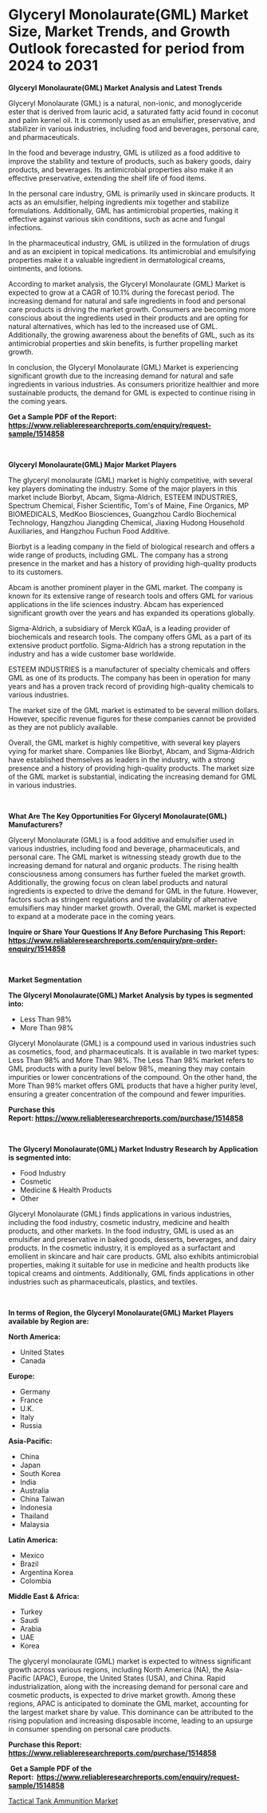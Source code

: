 <p><h1>Glyceryl Monolaurate(GML) Market Size, Market Trends, and Growth Outlook forecasted for period from 2024 to 2031</h1></p><p><strong>Glyceryl Monolaurate(GML) Market Analysis and Latest Trends</strong></p>
<p><p>Glyceryl Monolaurate (GML) is a natural, non-ionic, and monoglyceride ester that is derived from lauric acid, a saturated fatty acid found in coconut and palm kernel oil. It is commonly used as an emulsifier, preservative, and stabilizer in various industries, including food and beverages, personal care, and pharmaceuticals.</p><p>In the food and beverage industry, GML is utilized as a food additive to improve the stability and texture of products, such as bakery goods, dairy products, and beverages. Its antimicrobial properties also make it an effective preservative, extending the shelf life of food items.</p><p>In the personal care industry, GML is primarily used in skincare products. It acts as an emulsifier, helping ingredients mix together and stabilize formulations. Additionally, GML has antimicrobial properties, making it effective against various skin conditions, such as acne and fungal infections.</p><p>In the pharmaceutical industry, GML is utilized in the formulation of drugs and as an excipient in topical medications. Its antimicrobial and emulsifying properties make it a valuable ingredient in dermatological creams, ointments, and lotions.</p><p>According to market analysis, the Glyceryl Monolaurate (GML) Market is expected to grow at a CAGR of 10.1% during the forecast period. The increasing demand for natural and safe ingredients in food and personal care products is driving the market growth. Consumers are becoming more conscious about the ingredients used in their products and are opting for natural alternatives, which has led to the increased use of GML. Additionally, the growing awareness about the benefits of GML, such as its antimicrobial properties and skin benefits, is further propelling market growth.</p><p>In conclusion, the Glyceryl Monolaurate (GML) Market is experiencing significant growth due to the increasing demand for natural and safe ingredients in various industries. As consumers prioritize healthier and more sustainable products, the demand for GML is expected to continue rising in the coming years.</p></p>
<p><strong>Get a Sample PDF of the Report:&nbsp; <a href="https://www.reliableresearchreports.com/enquiry/request-sample/1514858">https://www.reliableresearchreports.com/enquiry/request-sample/1514858</a></strong></p>
<p>&nbsp;</p>
<p><strong>Glyceryl Monolaurate(GML) Major Market Players</strong></p>
<p><p>The glyceryl monolaurate (GML) market is highly competitive, with several key players dominating the industry. Some of the major players in this market include Biorbyt, Abcam, Sigma-Aldrich, ESTEEM INDUSTRIES, Spectrum Chemical, Fisher Scientific, Tom's of Maine, Fine Organics, MP BIOMEDICALS, MedKoo Biosciences, Guangzhou Cardlo Biochemical Technology, Hangzhou Jiangding Chemical, Jiaxing Hudong Household Auxiliaries, and Hangzhou Fuchun Food Additive.</p><p>Biorbyt is a leading company in the field of biological research and offers a wide range of products, including GML. The company has a strong presence in the market and has a history of providing high-quality products to its customers.</p><p>Abcam is another prominent player in the GML market. The company is known for its extensive range of research tools and offers GML for various applications in the life sciences industry. Abcam has experienced significant growth over the years and has expanded its operations globally.</p><p>Sigma-Aldrich, a subsidiary of Merck KGaA, is a leading provider of biochemicals and research tools. The company offers GML as a part of its extensive product portfolio. Sigma-Aldrich has a strong reputation in the industry and has a wide customer base worldwide.</p><p>ESTEEM INDUSTRIES is a manufacturer of specialty chemicals and offers GML as one of its products. The company has been in operation for many years and has a proven track record of providing high-quality chemicals to various industries.</p><p>The market size of the GML market is estimated to be several million dollars. However, specific revenue figures for these companies cannot be provided as they are not publicly available.</p><p>Overall, the GML market is highly competitive, with several key players vying for market share. Companies like Biorbyt, Abcam, and Sigma-Aldrich have established themselves as leaders in the industry, with a strong presence and a history of providing high-quality products. The market size of the GML market is substantial, indicating the increasing demand for GML in various industries.</p></p>
<p>&nbsp;</p>
<p><strong>What Are The Key Opportunities For Glyceryl Monolaurate(GML) Manufacturers?</strong></p>
<p><p>Glyceryl Monolaurate (GML) is a food additive and emulsifier used in various industries, including food and beverage, pharmaceuticals, and personal care. The GML market is witnessing steady growth due to the increasing demand for natural and organic products. The rising health consciousness among consumers has further fueled the market growth. Additionally, the growing focus on clean label products and natural ingredients is expected to drive the demand for GML in the future. However, factors such as stringent regulations and the availability of alternative emulsifiers may hinder market growth. Overall, the GML market is expected to expand at a moderate pace in the coming years.</p></p>
<p><strong>Inquire or Share Your Questions If Any Before Purchasing This Report: <a href="https://www.reliableresearchreports.com/enquiry/pre-order-enquiry/1514858">https://www.reliableresearchreports.com/enquiry/pre-order-enquiry/1514858</a></strong></p>
<p>&nbsp;</p>
<p><strong>Market Segmentation</strong></p>
<p><strong>The Glyceryl Monolaurate(GML) Market Analysis by types is segmented into:</strong></p>
<p><ul><li>Less Than 98%</li><li>More Than 98%</li></ul></p>
<p><p>Glyceryl Monolaurate (GML) is a compound used in various industries such as cosmetics, food, and pharmaceuticals. It is available in two market types: Less Than 98% and More Than 98%. The Less Than 98% market refers to GML products with a purity level below 98%, meaning they may contain impurities or lower concentrations of the compound. On the other hand, the More Than 98% market offers GML products that have a higher purity level, ensuring a greater concentration of the compound and fewer impurities.</p></p>
<p><strong>Purchase this Report:&nbsp;<a href="https://www.reliableresearchreports.com/purchase/1514858">https://www.reliableresearchreports.com/purchase/1514858</a></strong></p>
<p>&nbsp;</p>
<p><strong>The Glyceryl Monolaurate(GML) Market Industry Research by Application is segmented into:</strong></p>
<p><ul><li>Food Industry</li><li>Cosmetic</li><li>Medicine & Health Products</li><li>Other</li></ul></p>
<p><p>Glyceryl Monolaurate (GML) finds applications in various industries, including the food industry, cosmetic industry, medicine and health products, and other markets. In the food industry, GML is used as an emulsifier and preservative in baked goods, desserts, beverages, and dairy products. In the cosmetic industry, it is employed as a surfactant and emollient in skincare and hair care products. GML also exhibits antimicrobial properties, making it suitable for use in medicine and health products like topical creams and ointments. Additionally, GML finds applications in other industries such as pharmaceuticals, plastics, and textiles.</p></p>
<p>&nbsp;</p>
<p><strong>In terms of Region, the Glyceryl Monolaurate(GML) Market Players available by Region are:</strong></p>
<p>
    <p> <strong> North America: </strong>
        <ul>
            <li>United States</li>
            <li>Canada</li>
        </ul>
        </p> 
    <p> <strong> Europe: </strong>
        <ul>
            <li>Germany</li>
            <li>France</li>
            <li>U.K.</li>
            <li>Italy</li>
            <li>Russia</li>
        </ul>
        </p> 
    <p> <strong> Asia-Pacific: </strong>
        <ul>
            <li>China</li>
            <li>Japan</li>
            <li>South Korea</li>
            <li>India</li>
            <li>Australia</li>
            <li>China Taiwan</li>
            <li>Indonesia</li>
            <li>Thailand</li>
            <li>Malaysia</li>
        </ul>
        </p> 
    <p> <strong> Latin America: </strong>
        <ul>
            <li>Mexico</li>
            <li>Brazil</li>
            <li>Argentina Korea</li>
            <li>Colombia</li>
        </ul>
        </p> 
    <p> <strong> Middle East & Africa: </strong>
        <ul>
            <li>Turkey</li>
            <li>Saudi</li>
            <li>Arabia</li>
            <li>UAE</li>
            <li>Korea</li>
        </ul>
    </p>
    </p>
<p><p>The glyceryl monolaurate (GML) market is expected to witness significant growth across various regions, including North America (NA), the Asia-Pacific (APAC), Europe, the United States (USA), and China. Rapid industrialization, along with the increasing demand for personal care and cosmetic products, is expected to drive market growth. Among these regions, APAC is anticipated to dominate the GML market, accounting for the largest market share by value. This dominance can be attributed to the rising population and increasing disposable income, leading to an upsurge in consumer spending on personal care products.</p></p>
<p><strong>Purchase this Report: <a href="https://www.reliableresearchreports.com/purchase/1514858">https://www.reliableresearchreports.com/purchase/1514858</a></strong></p>
<p>&nbsp;<strong>Get a Sample PDF of the Report:&nbsp;&nbsp;<a href="https://www.reliableresearchreports.com/enquiry/request-sample/1514858">https://www.reliableresearchreports.com/enquiry/request-sample/1514858</a></strong></p>
<p><strong></strong></p>
<p><p><a href="https://github.com/RickHolmes3/Market-Research-Report-List-2/blob/main/tactical-tank-ammunition-market.md">Tactical Tank Ammunition Market</a></p></p>
